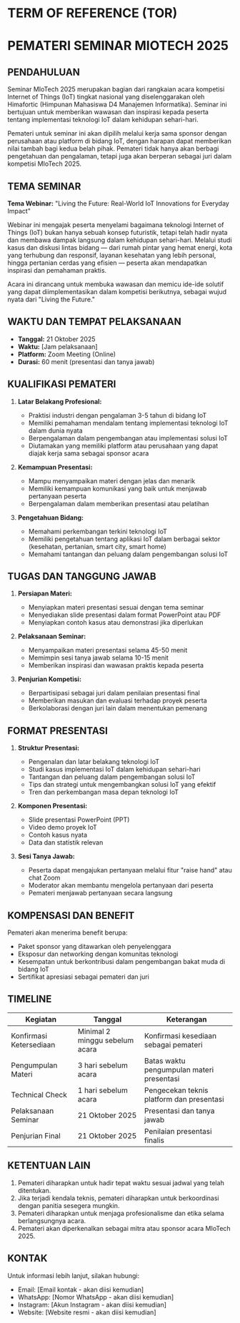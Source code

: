 # TERM OF REFERENCE (TOR)
# PEMATERI SEMINAR MIOTECH 2025

## PENDAHULUAN

Seminar MIoTech 2025 merupakan bagian dari rangkaian acara kompetisi Internet of Things (IoT) tingkat nasional yang diselenggarakan oleh Himafortic (Himpunan Mahasiswa D4 Manajemen Informatika). Seminar ini bertujuan untuk memberikan wawasan dan inspirasi kepada peserta tentang implementasi teknologi IoT dalam kehidupan sehari-hari.

Pemateri untuk seminar ini akan dipilih melalui kerja sama sponsor dengan perusahaan atau platform di bidang IoT, dengan harapan dapat memberikan nilai tambah bagi kedua belah pihak. Pemateri tidak hanya akan berbagi pengetahuan dan pengalaman, tetapi juga akan berperan sebagai juri dalam kompetisi MIoTech 2025.

## TEMA SEMINAR

**Tema Webinar:**
"Living the Future: Real-World IoT Innovations for Everyday Impact"

Webinar ini mengajak peserta menyelami bagaimana teknologi Internet of Things (IoT) bukan hanya sebuah konsep futuristik, tetapi telah hadir nyata dan membawa dampak langsung dalam kehidupan sehari-hari. Melalui studi kasus dan diskusi lintas bidang — dari rumah pintar yang hemat energi, kota yang terhubung dan responsif, layanan kesehatan yang lebih personal, hingga pertanian cerdas yang efisien — peserta akan mendapatkan inspirasi dan pemahaman praktis.

Acara ini dirancang untuk membuka wawasan dan memicu ide-ide solutif yang dapat diimplementasikan dalam kompetisi berikutnya, sebagai wujud nyata dari "Living the Future."

## WAKTU DAN TEMPAT PELAKSANAAN

- **Tanggal:** 21 Oktober 2025
- **Waktu:** [Jam pelaksanaan]
- **Platform:** Zoom Meeting (Online)
- **Durasi:** 60 menit (presentasi dan tanya jawab)

## KUALIFIKASI PEMATERI

1. **Latar Belakang Profesional:**
   - Praktisi industri dengan pengalaman 3-5 tahun di bidang IoT
   - Memiliki pemahaman mendalam tentang implementasi teknologi IoT dalam dunia nyata
   - Berpengalaman dalam pengembangan atau implementasi solusi IoT
   - Diutamakan yang memiliki platform atau perusahaan yang dapat diajak kerja sama sebagai sponsor acara

2. **Kemampuan Presentasi:**
   - Mampu menyampaikan materi dengan jelas dan menarik
   - Memiliki kemampuan komunikasi yang baik untuk menjawab pertanyaan peserta
   - Berpengalaman dalam memberikan presentasi atau pelatihan

3. **Pengetahuan Bidang:**
   - Memahami perkembangan terkini teknologi IoT
   - Memiliki pengetahuan tentang aplikasi IoT dalam berbagai sektor (kesehatan, pertanian, smart city, smart home)
   - Memahami tantangan dan peluang dalam pengembangan solusi IoT

## TUGAS DAN TANGGUNG JAWAB

1. **Persiapan Materi:**
   - Menyiapkan materi presentasi sesuai dengan tema seminar
   - Menyediakan slide presentasi dalam format PowerPoint atau PDF
   - Menyiapkan contoh kasus atau demonstrasi jika diperlukan

2. **Pelaksanaan Seminar:**
   - Menyampaikan materi presentasi selama 45-50 menit
   - Memimpin sesi tanya jawab selama 10-15 menit
   - Memberikan inspirasi dan wawasan praktis kepada peserta

3. **Penjurian Kompetisi:**
   - Berpartisipasi sebagai juri dalam penilaian presentasi final
   - Memberikan masukan dan evaluasi terhadap proyek peserta
   - Berkolaborasi dengan juri lain dalam menentukan pemenang

## FORMAT PRESENTASI

1. **Struktur Presentasi:**
   - Pengenalan dan latar belakang teknologi IoT
   - Studi kasus implementasi IoT dalam kehidupan sehari-hari
   - Tantangan dan peluang dalam pengembangan solusi IoT
   - Tips dan strategi untuk mengembangkan solusi IoT yang efektif
   - Tren dan perkembangan masa depan teknologi IoT

2. **Komponen Presentasi:**
   - Slide presentasi PowerPoint (PPT)
   - Video demo proyek IoT
   - Contoh kasus nyata
   - Data dan statistik relevan

3. **Sesi Tanya Jawab:**
   - Peserta dapat mengajukan pertanyaan melalui fitur "raise hand" atau chat Zoom
   - Moderator akan membantu mengelola pertanyaan dari peserta
   - Pemateri menjawab pertanyaan secara langsung

## KOMPENSASI DAN BENEFIT

Pemateri akan menerima benefit berupa:
- Paket sponsor yang ditawarkan oleh penyelenggara
- Eksposur dan networking dengan komunitas teknologi
- Kesempatan untuk berkontribusi dalam pengembangan bakat muda di bidang IoT
- Sertifikat apresiasi sebagai pemateri dan juri

## TIMELINE

| Kegiatan | Tanggal | Keterangan |
|----------|---------|------------|
| Konfirmasi Ketersediaan | Minimal 2 minggu sebelum acara | Konfirmasi kesediaan sebagai pemateri |
| Pengumpulan Materi | 3 hari sebelum acara | Batas waktu pengumpulan materi presentasi |
| Technical Check | 1 hari sebelum acara | Pengecekan teknis platform dan presentasi |
| Pelaksanaan Seminar | 21 Oktober 2025 | Presentasi dan tanya jawab |
| Penjurian Final | 21 Oktober 2025 | Penilaian presentasi finalis |

## KETENTUAN LAIN

1. Pemateri diharapkan untuk hadir tepat waktu sesuai jadwal yang telah ditentukan.
2. Jika terjadi kendala teknis, pemateri diharapkan untuk berkoordinasi dengan panitia sesegera mungkin.
3. Pemateri diharapkan untuk menjaga profesionalisme dan etika selama berlangsungnya acara.
4. Pemateri akan diperkenalkan sebagai mitra atau sponsor acara MIoTech 2025.

## KONTAK

Untuk informasi lebih lanjut, silakan hubungi:
- Email: [Email kontak - akan diisi kemudian]
- WhatsApp: [Nomor WhatsApp - akan diisi kemudian]
- Instagram: [Akun Instagram - akan diisi kemudian]
- Website: [Website resmi - akan diisi kemudian]
